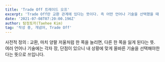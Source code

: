 ```yaml
---
title: 'Trade Off 트레이드 오프'
excerpt: 'Trade Off란 교환 관계에 있다는 뜻이다. 즉 어떤 언어나 기술을 선택했을 때 얻는 게 있으면, 잃는 것도 있다는 뜻으로 쓴다.'
date: '2021-07-08T07:20:00.196Z'
author: 탐정토끼(Taehee Kim)
tag: '작성 중, 개념어, Trade Off'
---
```


사전적 정의 : 교환, 마치 양팔 저울처럼 한 쪽을 늘리면, 다른 한 쪽을 잃게 된다는 뜻.
여러 언어나 기술에는 각자 장, 단점이 있으니 내 상황에 맞게 올바른 기술을 선택해야한다는 뜻으로 쓰입니다.

